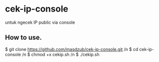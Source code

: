 # cek-ip-console
untuk ngecek IP public via console

## How to use.
$ git clone https://github.com/masdzub/cek-ip-console.git /n
$ cd cek-ip-console /n
$ chmod +x cekip.sh /n
$ ./cekip.sh
